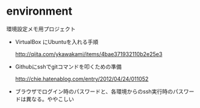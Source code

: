 # environment
環境設定メモ用プロジェクト

- VirtualBox にUbuntuを入れる手順

  http://qiita.com/ykawakami/items/4bae371932110b2e25e3
  

- Githubにsshでgitコマンドを叩くための準備

  http://chie.hatenablog.com/entry/2012/04/24/011052
  
- ブラウザでログイン時のパスワードと、各環境からのssh実行時のパスワードは異なる。ややこしい

